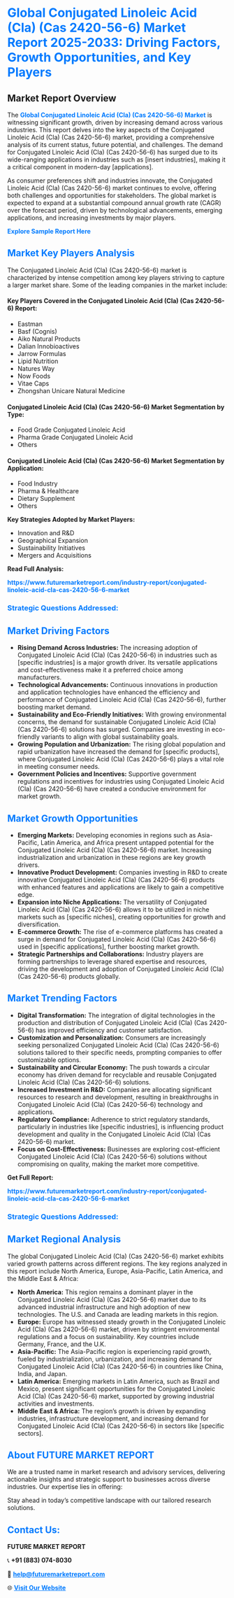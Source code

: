 <h1 style="color: #007BFF;">Global Conjugated Linoleic Acid (Cla) (Cas 2420-56-6) Market Report 2025-2033: Driving Factors, Growth Opportunities, and Key Players</h1>

<section id="overview">
<h2>Market Report Overview</h2>
<p>The <a href="https://www.futuremarketreport.com/industry-report/conjugated-linoleic-acid-cla-cas-2420-56-6-market" style="color: #007BFF; text-decoration: none;"><strong>Global Conjugated Linoleic Acid (Cla) (Cas 2420-56-6) Market</strong></a> is witnessing significant growth, driven by increasing demand across various industries. This report delves into the key aspects of the Conjugated Linoleic Acid (Cla) (Cas 2420-56-6) market, providing a comprehensive analysis of its current status, future potential, and challenges. The demand for Conjugated Linoleic Acid (Cla) (Cas 2420-56-6) has surged due to its wide-ranging applications in industries such as [insert industries], making it a critical component in modern-day [applications].</p>
<p>As consumer preferences shift and industries innovate, the Conjugated Linoleic Acid (Cla) (Cas 2420-56-6) market continues to evolve, offering both challenges and opportunities for stakeholders. The global market is expected to expand at a substantial compound annual growth rate (CAGR) over the forecast period, driven by technological advancements, emerging applications, and increasing investments by major players.</p>
</section>

<section id="overview">
<p><a href="https://www.futuremarketreport.com/request-sample/reportId=29912" style="color: #007BFF; text-decoration: none;"><strong>Explore Sample Report Here</strong></a></p>
</section>

<section id="key-players">
<h2 style="color: #007BFF;">Market Key Players Analysis</h2>
<p>The Conjugated Linoleic Acid (Cla) (Cas 2420-56-6) market is characterized by intense competition among key players striving to capture a larger market share. Some of the leading companies in the market include:</p>
<h4>Key Players Covered in the Conjugated Linoleic Acid (Cla) (Cas 2420-56-6) Report:</h4>
<ul><li>Eastman</li><li>Basf (Cognis)</li><li>Aiko Natural Products</li><li>Dalian Innobioactives</li><li>Jarrow Formulas</li><li>Lipid Nutrition</li><li>Natures Way</li><li>Now Foods</li><li>Vitae Caps</li><li>Zhongshan Unicare Natural Medicine</li></ul>
<h4>Conjugated Linoleic Acid (Cla) (Cas 2420-56-6) Market Segmentation by Type:</h4>
<ul><li>Food Grade Conjugated Linoleic Acid</li><li>Pharma Grade Conjugated Linoleic Acid</li><li>Others</li></ul>

<h4>Conjugated Linoleic Acid (Cla) (Cas 2420-56-6) Market Segmentation by Application:</h4>
<ul><li>Food Industry</li><li>Pharma &amp; Healthcare</li><li>Dietary Supplement</li><li>Others</li></ul>
<p><strong>Key Strategies Adopted by Market Players:</strong></p>
<ul>
<li>Innovation and R&D</li>
<li>Geographical Expansion</li>
<li>Sustainability Initiatives</li>
<li>Mergers and Acquisitions</li>
</ul>
</section>

<section>
<p><strong>Read Full Analysis: </strong></p><a href="https://www.futuremarketreport.com/industry-report/conjugated-linoleic-acid-cla-cas-2420-56-6-market" style="color: #007BFF; text-decoration: none;"><strong>https://www.futuremarketreport.com/industry-report/conjugated-linoleic-acid-cla-cas-2420-56-6-market</strong></a>
<h3 style="color: #007BFF;">Strategic Questions Addressed:</h3>
</section>

<section id="driving-factors">
<h2 style="color: #007BFF;">Market Driving Factors</h2>
<ul>
<li><strong>Rising Demand Across Industries:</strong> The increasing adoption of Conjugated Linoleic Acid (Cla) (Cas 2420-56-6) in industries such as [specific industries] is a major growth driver. Its versatile applications and cost-effectiveness make it a preferred choice among manufacturers.</li>
<li><strong>Technological Advancements:</strong> Continuous innovations in production and application technologies have enhanced the efficiency and performance of Conjugated Linoleic Acid (Cla) (Cas 2420-56-6), further boosting market demand.</li>
<li><strong>Sustainability and Eco-Friendly Initiatives:</strong> With growing environmental concerns, the demand for sustainable Conjugated Linoleic Acid (Cla) (Cas 2420-56-6) solutions has surged. Companies are investing in eco-friendly variants to align with global sustainability goals.</li>
<li><strong>Growing Population and Urbanization:</strong> The rising global population and rapid urbanization have increased the demand for [specific products], where Conjugated Linoleic Acid (Cla) (Cas 2420-56-6) plays a vital role in meeting consumer needs.</li>
<li><strong>Government Policies and Incentives:</strong> Supportive government regulations and incentives for industries using Conjugated Linoleic Acid (Cla) (Cas 2420-56-6) have created a conducive environment for market growth.</li>
</ul>
</section>

<section id="growth-opportunities">
<h2 style="color: #007BFF;">Market Growth Opportunities</h2>
<ul>
<li><strong>Emerging Markets:</strong> Developing economies in regions such as Asia-Pacific, Latin America, and Africa present untapped potential for the Conjugated Linoleic Acid (Cla) (Cas 2420-56-6) market. Increasing industrialization and urbanization in these regions are key growth drivers.</li>
<li><strong>Innovative Product Development:</strong> Companies investing in R&D to create innovative Conjugated Linoleic Acid (Cla) (Cas 2420-56-6) products with enhanced features and applications are likely to gain a competitive edge.</li>
<li><strong>Expansion into Niche Applications:</strong> The versatility of Conjugated Linoleic Acid (Cla) (Cas 2420-56-6) allows it to be utilized in niche markets such as [specific niches], creating opportunities for growth and diversification.</li>
<li><strong>E-commerce Growth:</strong> The rise of e-commerce platforms has created a surge in demand for Conjugated Linoleic Acid (Cla) (Cas 2420-56-6) used in [specific applications], further boosting market growth.</li>
<li><strong>Strategic Partnerships and Collaborations:</strong> Industry players are forming partnerships to leverage shared expertise and resources, driving the development and adoption of Conjugated Linoleic Acid (Cla) (Cas 2420-56-6) products globally.</li>
</ul>
</section>

<section id="trending-factors">
<h2 style="color: #007BFF;">Market Trending Factors</h2>
<ul>
<li><strong>Digital Transformation:</strong> The integration of digital technologies in the production and distribution of Conjugated Linoleic Acid (Cla) (Cas 2420-56-6) has improved efficiency and customer satisfaction.</li>
<li><strong>Customization and Personalization:</strong> Consumers are increasingly seeking personalized Conjugated Linoleic Acid (Cla) (Cas 2420-56-6) solutions tailored to their specific needs, prompting companies to offer customizable options.</li>
<li><strong>Sustainability and Circular Economy:</strong> The push towards a circular economy has driven demand for recyclable and reusable Conjugated Linoleic Acid (Cla) (Cas 2420-56-6) solutions.</li>
<li><strong>Increased Investment in R&D:</strong> Companies are allocating significant resources to research and development, resulting in breakthroughs in Conjugated Linoleic Acid (Cla) (Cas 2420-56-6) technology and applications.</li>
<li><strong>Regulatory Compliance:</strong> Adherence to strict regulatory standards, particularly in industries like [specific industries], is influencing product development and quality in the Conjugated Linoleic Acid (Cla) (Cas 2420-56-6) market.</li>
<li><strong>Focus on Cost-Effectiveness:</strong> Businesses are exploring cost-efficient Conjugated Linoleic Acid (Cla) (Cas 2420-56-6) solutions without compromising on quality, making the market more competitive.</li>
</ul>
</section>

<section>
<p><strong>Get Full Report: </strong></p><a href="https://www.futuremarketreport.com/industry-report/conjugated-linoleic-acid-cla-cas-2420-56-6-market" style="color: #007BFF; text-decoration: none;"><strong>https://www.futuremarketreport.com/industry-report/conjugated-linoleic-acid-cla-cas-2420-56-6-market</strong></a>
<h3 style="color: #007BFF;">Strategic Questions Addressed:</h3>
</section>


<section id="regional-analysis">
<h2 style="color: #007BFF;">Market Regional Analysis</h2>
<p>The global Conjugated Linoleic Acid (Cla) (Cas 2420-56-6) market exhibits varied growth patterns across different regions. The key regions analyzed in this report include North America, Europe, Asia-Pacific, Latin America, and the Middle East & Africa:</p>
<ul>
<li><strong>North America:</strong> This region remains a dominant player in the Conjugated Linoleic Acid (Cla) (Cas 2420-56-6) market due to its advanced industrial infrastructure and high adoption of new technologies. The U.S. and Canada are leading markets in this region.</li>
<li><strong>Europe:</strong> Europe has witnessed steady growth in the Conjugated Linoleic Acid (Cla) (Cas 2420-56-6) market, driven by stringent environmental regulations and a focus on sustainability. Key countries include Germany, France, and the U.K.</li>
<li><strong>Asia-Pacific:</strong> The Asia-Pacific region is experiencing rapid growth, fueled by industrialization, urbanization, and increasing demand for Conjugated Linoleic Acid (Cla) (Cas 2420-56-6) in countries like China, India, and Japan.</li>
<li><strong>Latin America:</strong> Emerging markets in Latin America, such as Brazil and Mexico, present significant opportunities for the Conjugated Linoleic Acid (Cla) (Cas 2420-56-6) market, supported by growing industrial activities and investments.</li>
<li><strong>Middle East & Africa:</strong> The region’s growth is driven by expanding industries, infrastructure development, and increasing demand for Conjugated Linoleic Acid (Cla) (Cas 2420-56-6) in sectors like [specific sectors].</li>
</ul>
</section>

<footer>
<h2 style="color: #007BFF;">About FUTURE MARKET REPORT</h2>
<p>We are a trusted name in market research and advisory services, delivering actionable insights and strategic support to businesses across diverse industries. Our expertise lies in offering:</p>

<p>Stay ahead in today’s competitive landscape with our tailored research solutions.</p>

<h2 style="color: #007BFF;">Contact Us:</h2>
<p><strong>FUTURE MARKET REPORT</strong></p>
<p>📞 <strong>+91 (883) 074-8030</strong></p>
<p>📧 <strong><a href="mailto:help@futuremarketreport.com" style="color: #007BFF;">help@futuremarketreport.com</a></strong></p>
<p>🌐 <strong><a href="https://www.futuremarketreport.com/" style="color: #007BFF;">Visit Our Website</a></strong></p>
</footer>